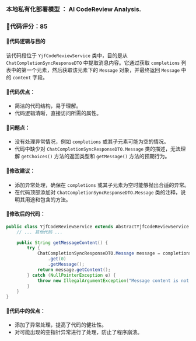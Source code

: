 ### 本地私有化部署模型 ： AI CodeReview Analysis.
### 🌟代码评分：85
#### 🌟代码逻辑与目的
该代码段位于 `YjfCodeReviewService` 类中，目的是从 `ChatCompletionSyncResponseDTO` 中提取消息内容。它通过获取 `completions` 列表中的第一个元素，然后获取该元素下的 `Message` 对象，并最终返回 `Message` 中的 `content` 字段。

#### 🌟代码优点：
- 简洁的代码结构，易于理解。
- 代码逻辑清晰，直接访问所需的属性。

#### 📝问题点：
- 没有处理异常情况，例如 `completions` 或其子元素可能为空的情况。
- 代码中缺少对 `ChatCompletionSyncResponseDTO.Message` 类的描述，无法理解 `getChoices()` 方法的返回类型和 `getMessage()` 方法的预期行为。

#### 🚧修改建议：
- 添加异常处理，确保在 `completions` 或其子元素为空时能够抛出合适的异常。
- 在代码顶部添加对 `ChatCompletionSyncResponseDTO.Message` 类的注释，说明其用途和包含的方法。

#### 🌈修改后的代码：
```java
public class YjfCodeReviewService extends AbstractYjfCodeReviewService {
    // ... 其他代码 ...

    public String getMessageContent() {
        try {
            ChatCompletionSyncResponseDTO.Message message = completions.getChoices()
                .get(0)
                .getMessage();
            return message.getContent();
        } catch (NullPointerException e) {
            throw new IllegalArgumentException("Message content is not available", e);
        }
    }
}
```

#### 🎯代码中的优点：
- 添加了异常处理，提高了代码的健壮性。
- 对可能出现的空指针异常进行了处理，防止了程序崩溃。